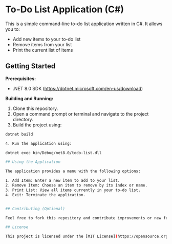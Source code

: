 # To-Do List Application (C#)

This is a simple command-line to-do list application written in C#. It allows you to:

* Add new items to your to-do list
* Remove items from your list
* Print the current list of items

## Getting Started
**Prerequisites:**

* .NET 8.0 SDK (https://dotnet.microsoft.com/en-us/download)

**Building and Running:**

1. Clone this repository.
2. Open a command prompt or terminal and navigate to the project directory.
3. Build the project using:

```bash
dotnet build

4. Run the application using:

dotnet exec bin/Debug/net8.0/todo-list.dll

## Using the Application

The application provides a menu with the following options:

1. Add Item: Enter a new item to add to your list.
2. Remove Item: Choose an item to remove by its index or name.
3. Print List: View all items currently in your to-do list.
4. Exit: Terminate the application.


## Contributing (Optional)

Feel free to fork this repository and contribute improvements or new features. Please create a pull request to share your changes.

## License

This project is licensed under the [MIT License](https://opensource.org/licenses/MIT).
